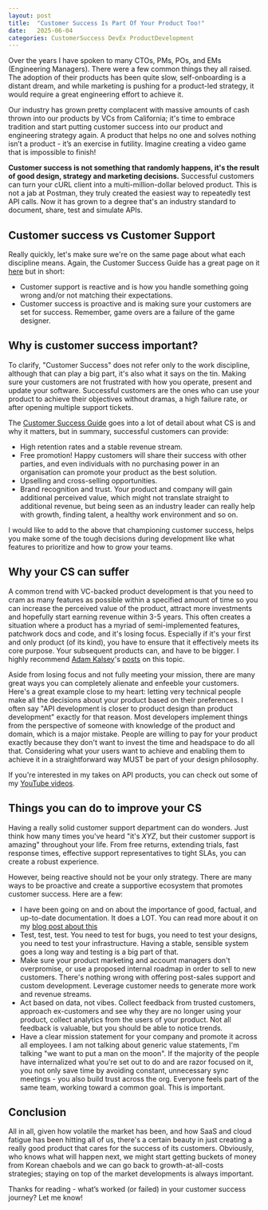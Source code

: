 ```yaml
---
layout: post
title:  "Customer Success Is Part Of Your Product Too!"
date:   2025-06-04
categories: CustomerSuccess DevEx ProductDevelopment
---
```


Over the years I have spoken to many CTOs, PMs, POs, and EMs (Engineering Managers). There were a few common things they all raised. The adoption of their products has been quite slow, self-onboarding is a distant dream, and while marketing is pushing for a product-led strategy, it would require a great engineering effort to achieve it.

Our industry has grown pretty complacent with massive amounts of cash thrown into our products by VCs from California; it's time to embrace tradition and start putting customer success into our product and engineering strategy again. A product that helps no one and solves nothing isn’t a product - it’s an exercise in futility. Imagine creating a video game that is impossible to finish!

**Customer success is not something that randomly happens, it's the result of good design, strategy and marketing decisions.** Successful customers can turn your cURL client into a multi-million-dollar beloved product. This is not a jab at Postman, they truly created the easiest way to repeatedly test API calls. Now it has grown to a degree that's an industry standard to document, share, test and simulate APIs.

## Customer success vs Customer Support

Really quickly, let's make sure we're on the same page about what each discipline means. Again, the Customer Success Guide has a great page on it [here](https://www.customersuccess.guide/learn/why-invest-in-customer-success#the-difference-between-customer-success-and-customer-support) but in short:
- Customer support is reactive and is how you handle something going wrong and/or not matching their expectations.
- Customer success is proactive and is making sure your customers are set for success. Remember, game overs are a failure of the game designer.

## Why is customer success important?

To clarify, "Customer Success" does not refer only to the work discipline, although that can play a big part, it's also what it says on the tin. Making sure your customers are not frustrated with how you operate, present and update your software. Successful customers are the ones who can use your product to achieve their objectives without dramas, a high failure rate, or after opening multiple support tickets.

The [Customer Success Guide](https://www.customersuccess.guide/) goes into a lot of detail about what CS is and why it matters, but in summary, successful customers can provide:
- High retention rates and a stable revenue stream.
- Free promotion! Happy customers will share their success with other parties, and even individuals with no purchasing power in an organisation can promote your product as the best solution.
- Upselling and cross-selling opportunities.
- Brand recognition and trust. Your product and company will gain additional perceived value, which might not translate straight to additional revenue, but being seen as an industry leader can really help with growth, finding talent, a healthy work environment and so on.

I would like to add to the above that championing customer success, helps you make some of the tough decisions during development like what features to prioritize and how to grow your teams.

## Why your CS can suffer

A common trend with VC-backed product development is that you need to cram as many features as possible within a specified amount of time so you can increase the perceived value of the product, attract more investments and hopefully start earning revenue within 3-5 years. This often creates a situation where a product has a myriad of semi-implemented features, patchwork docs and code, and it's losing focus. Especially if it's your first and only product (of its kind), you have to ensure that it effectively meets its core purpose. Your subsequent products can, and have to be bigger. I highly recommend [Adam Kalsey](https://www.linkedin.com/in/adamkalsey)'s [posts](https://www.linkedin.com/posts/adamkalsey_your-second-product-must-be-bigger-than-your-activity-7324066386677223424-f_LK) on this topic.

Aside from losing focus and not fully meeting your mission, there are many great ways you can completely alienate and enfeeble your customers. Here's a great example close to my heart: letting very technical people make all the decisions about your product based on their preferences. I often say "API development is closer to product design than product development" exactly for that reason. Most developers implement things from the perspective of someone with knowledge of the product and domain, which is a major mistake. People are willing to pay for your product exactly because they don't want to invest the time and headspace to do all that. Considering what your users want to achieve and enabling them to achieve it in a straightforward way MUST be part of your design philosophy.

If you're interested in my takes on API products, you can check out some of my [YouTube videos](https://www.youtube.com/playlist?list=PLGCtbPC56O0UyVapeFaYH9dpjNlul-olu).

## Things you can do to improve your CS

Having a really solid customer support department can do wonders. Just think how many times you've heard "it's *XYZ*, but their customer support is amazing" throughout your life. From free returns, extending trials, fast response times, effective support representatives to tight SLAs, you can create a robust experience. 

However, being reactive should not be your only strategy. There are many ways to be proactive and create a supportive ecosystem that promotes customer success. Here are a few:

- I have been going on and on about the importance of good, factual, and up-to-date documentation. It does a LOT. You can read more about it on my [blog post about this](https://koukovistas.com/facts-dont-inspire-documentation-is-more-important-than-you-think/)
- Test, test, test. You need to test for bugs, you need to test your designs, you need to test your infrastructure. Having a stable, sensible system goes a long way and testing is a big part of that.
- Make sure your product marketing and account managers don't overpromise, or use a proposed internal roadmap in order to sell to new customers. There's nothing wrong with offering post-sales support and custom development. Leverage customer needs to generate more work and revenue streams.
- Act based on data, not vibes. Collect feedback from trusted customers, approach ex-customers and see why they are no longer using your product, collect analytics from the users of your product. Not all feedback is valuable, but you should be able to notice trends.
- Have a clear mission statement for your company and promote it across all employees. I am not talking about generic value statements, I'm talking "we want to put a man on the moon". If the majority of the people have internalized what you're set out to do and are razor focused on it, you not only save time by avoiding constant, unnecessary sync meetings - you also build trust across the org. Everyone feels part of the same team, working toward a common goal. This is important.

## Conclusion

All in all, given how volatile the market has been, and how SaaS and cloud fatigue has been hitting all of us, there's a certain beauty in just creating a really good product that cares for the success of its customers. Obviously, who knows what will happen next, we might start getting buckets of money from Korean chaebols and we can go back to growth-at-all-costs strategies; staying on top of the market developments is always important.

Thanks for reading - what’s worked (or failed) in your customer success journey? Let me know!

